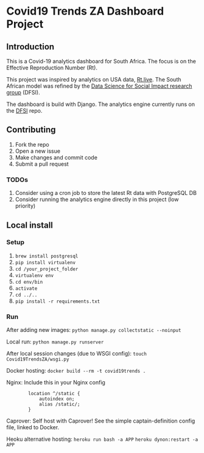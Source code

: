 # Covid19 Trends ZA Dashboard Project

## Introduction

This is a Covid-19 analytics dashboard for South Africa. The focus is on the Effective Reproduction Number (Rt).

This project was inspired by analytics on USA data, [Rt.live](https://rt.live). The South African model was refined by the [Data Science for Social Impact research group](https://github.com/dsfsi/covid19za/blob/master/notebooks/Realtime%20R0.ipynb) (DFSI).

The dashboard is build with Django. The analytics engine currently runs on the [DFSI](https://github.com/dsfsi/covid19za) repo.

## Contributing

1. Fork the repo
1. Open a new issue
1. Make changes and commit code
1. Submit a pull request

### TODOs

1. Consider using a cron job to store the latest Rt data with PostgreSQL DB
1. Consider running the analytics engine directly in this project (low priority)

## Local install

### Setup

1. `brew install postgresql`
1. `pip install virtualenv`
1. `cd /your_project_folder` 
1. `virtualenv env`
1. `cd env/bin`
1. `activate`
1. `cd ../..`
1. `pip install -r requirements.txt`

### Run

After adding new images:
`python manage.py collectstatic --noinput`

Local run:
`python manage.py runserver`

After local session changes (due to WSGI config): 
`touch Covid19TrendsZA/wsgi.py`

Docker hosting:
`docker build --rm -t covid19trends .`

Nginx:
Include this in your Nginx config
```Nginx
        location ^/static {
            autoindex on;
            alias /static/;
        }
```

Caprover:
Self host with Caprover! See the simple captain-definition config file, linked to Docker.

Heoku alternative hosting:
`heroku run bash -a APP`
`heroku dynon:restart -a APP`